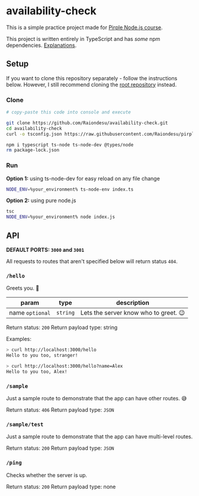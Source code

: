 # availability-check

This is a simple practice project made for [Pirple Node.js course](https://pirple.thinkific.com/courses/the-nodejs-master-class).

This project is written entirely in TypeScript and has *some* npm dependencies. [Explanations](https://github.com/Raiondesu/pirple-node-course#Why-bother-with-TypeScript).

## Setup

If you want to clone this repository separately - follow the instructions below.
However, I still recommend cloning the [root repository](https://github.com/Raiondesu/pirple-node-course) instead.

### Clone
```bash
# copy-paste this code into console and execute

git clone https://github.com/Raiondesu/availability-check.git
cd availability-check
curl -o tsconfig.json https://raw.githubusercontent.com/Raiondesu/pirple-node-course/master/tsconfig.json

npm i typescript ts-node ts-node-dev @types/node
rm package-lock.json
```

### Run
**Option 1:** using ts-node-dev for easy reload on any file change
```bash
NODE_ENV=%your_environment% ts-node-env index.ts
```

**Option 2:** using pure node.js
```bash
tsc
NODE_ENV=%your_environment% node index.js
```

## API

**DEFAULT PORTS: `3000` and `3001`**

All requests to routes that aren't specified below will return status `404`.

### `/hello`

Greets you. 👋

param           |   type   | description
----------------|----------|---------------
name `optional` | `string` | Lets the server know who to greet. 😉

Return status: `200`
Return payload type: string

Examples:
```bash
> curl http://localhost:3000/hello
Hello to you too, stranger!

> curl http://localhost:3000/hello?name=Alex
Hello to you too, Alex!
```

### `/sample`

Just a sample route to demonstrate that the app can have other routes. 😅

Return status: `406`
Return payload type: `JSON`

### `/sample/test`

Just a sample route to demonstrate that the app can have multi-level routes.

Return status: `200`
Return payload type: `JSON`

### `/ping`

Checks whether the server is up.

Return status: `200`
Return payload type: none